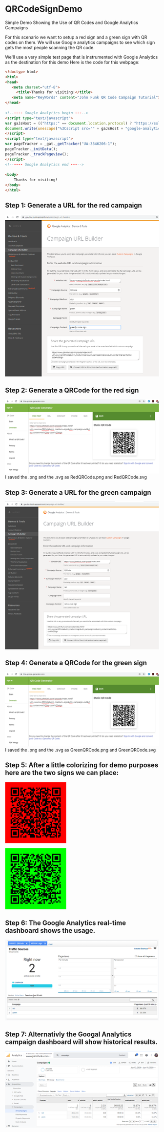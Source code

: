 # QRCodeSignDemo
Simple Demo Showing the Use of QR Codes and Google Analytics Campaigns


For this scenario we want to setup a red sign and a green sign with QR codes on them.  We will use Google analytics campaigns to see which sign gets the most people scanning the QR code.

We'll use a very simple test page that is instrumented with Google Analytics as the destination for this demo
Here is the code for this webpage:
```html
<!doctype html>
<html>
<head>
   <meta charset="utf-8">
     <title>Thanks for visiting!</title>
   <meta name="KeyWords" content="John Funk QR Code Campaign Tutorial">
</head>

<!------ Google Analytics begin ----->
<script type="text/javascript">
var gaJsHost = (("https:" == document.location.protocol) ? "https://ssl." : "http://www.");
document.write(unescape("%3Cscript src='" + gaJsHost + "google-analytics.com/ga.js' type='text/javascript'%3E%3C/script%3E"));
</script>
<script type="text/javascript">
var pageTracker = _gat._getTracker("UA-3346206-1");
pageTracker._initData();
pageTracker._trackPageview();
</script>
<!------ Google Analytics end ----->    
    
<body>
    Thanks for visiting!
</body>
</html>

```

## Step 1:  Generate a URL for the red campaign
![Google Campaign Builder Red Campaign](CampaignBuilder_RedCampaign.png)

## Step 2: Generate a QRCode for the red sign
![QRCode Generator for Red Sign](QRCodeGenerator_GreenQRCode.png)
I saved the .png and the .svg as RedQRCode.png and RedQRCode.svg

## Step 3: Generate a URL for the green campaign
![Google Campaign Builder Green Campaign](CampaignBuilder_GreenCampaign.png)

## Step 4: Generate a QRCode for the green sign
![QRCode Generator for Green Sign](QRCodeGenerator_GreenQRCode.png)
I saved the .png and the .svg as GreenQRCode.png and GreenQRCode.svg

## Step 5: After a little colorizing for demo purposes here are the two signs we can place:
![Red Sign](RedRedQRCode.png)

![Green Sign](GreenGreenQRCode.png)

## Step 6: The Google Analytics real-time dashboard shows the usage. 
![Google Analytics Real-Time Dashboard](GoogleAnalyticsRealtimeDashboard.png)

## Step 7: Alternativly the Googal Analytics campaign dashboard will show historical results.
![Google Analytics Campaign Dashboard](GoogleAnalyticsCampaignDashboard.png)
